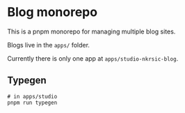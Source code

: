 # Blog monorepo

This is a pnpm monorepo for managing multiple blog sites. 

Blogs live in the `apps/` folder. 

Currently there is only one app at `apps/studio-nkrsic-blog`.

## Typegen

```
# in apps/studio
pnpm run typegen
```